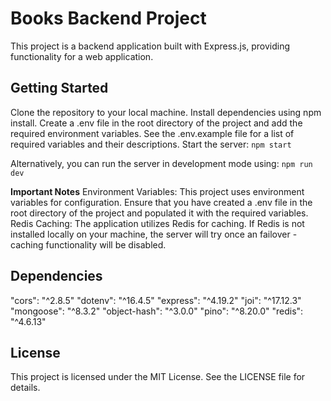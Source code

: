 # Books Backend Project

This project is a backend application built with Express.js, providing functionality for a web application.

## Getting Started

Clone the repository to your local machine.
Install dependencies using npm install.
Create a .env file in the root directory of the project and add the required environment variables. See the .env.example file for a list of required variables and their descriptions.
Start the server:
`npm start`

Alternatively, you can run the server in development mode using:
`npm run dev`

**Important Notes**
Environment Variables: This project uses environment variables for configuration.
Ensure that you have created a .env file in the root directory of the project and populated it with the required variables.
Redis Caching: The application utilizes Redis for caching.
If Redis is not installed locally on your machine, the server will try once an failover - caching functionality will be disabled.

## Dependencies

"cors": "^2.8.5"
"dotenv": "^16.4.5"
"express": "^4.19.2"
"joi": "^17.12.3"
"mongoose": "^8.3.2"
"object-hash": "^3.0.0"
"pino": "^8.20.0"
"redis": "^4.6.13"

## License

This project is licensed under the MIT License. See the LICENSE file for details.
